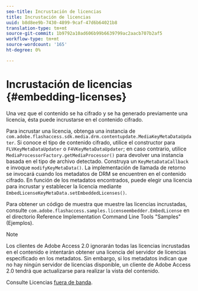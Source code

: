 ```yaml
---
seo-title: Incrustación de licencias
title: Incrustación de licencias
uuid: b8d8ee9b-7430-4899-9caf-47d6b64021b8
translation-type: tm+mt
source-git-commit: 1b9792a10ad606b99b6639799ac2aacb707b2af5
workflow-type: tm+mt
source-wordcount: '165'
ht-degree: 0%

---
```



# Incrustación de licencias {#embedding-licenses}

Una vez que el contenido se ha cifrado y se ha generado previamente una licencia, ésta puede incrustarse en el contenido cifrado.

Para incrustar una licencia, obtenga una instancia de `com.adobe.flashaccess.sdk.media.drm.contentupdate.MediaKeyMetaDataUpdater`. Si conoce el tipo de contenido cifrado, utilice el constructor para `FLVKeyMetaDataUpdater` o `F4VKeyMetaDataUpdater`; en caso contrario, utilice `MediaProcessorFactory.getMediaProcessor()` para devolver una instancia basada en el tipo de archivo detectado. Construya un `KeyMetaDataCallback` e invoque `modifyKeyMetaData()`. La implementación de llamada de retorno se invocará cuando los metadatos de DRM se encuentren en el contenido cifrado. En función de los metadatos encontrados, puede elegir una licencia para incrustar y establecer la licencia mediante `EmbedLicenseKeyMetaData.setEmbeddedLicenses()`.

Para obtener un código de muestra que muestre las licencias incrustadas, consulte `com.adobe.flashaccess.samples.licenseembedder.EmbedLicense` en el directorio Reference Implementation Command Line Tools &quot;Samples&quot; (Ejemplos).

>[!NOTE]
>
>Los clientes de Adobe Access 2.0 ignorarán todas las licencias incrustadas en el contenido e intentarán obtener una licencia del servidor de licencias especificado en los metadatos. Sin embargo, si los metadatos indican que no hay ningún servidor de licencias disponible, un cliente de Adobe Access 2.0 tendrá que actualizarse para realizar la vista del contenido.

Consulte Licencias [fuera de banda](../../aaxs-protecting-content/content-introduction/packaging-options/content-out-of-band-licenses.md).

